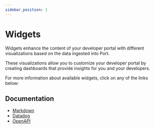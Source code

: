 ```yaml
---
sidebar_position: 1
---
```


# Widgets

Widgets enhance the content of your developer portal with different visualizations based on the data ingested into Port.

These visualizations allow you to customize your developer portal by creating dashboards that provide insights for you and your developers.

For more information about available widgets, click on any of the links below:

## Documentation

- [Markdown](./markdown)
- [Datadog](./datadog)
- [OpenAPI](./open-api)
